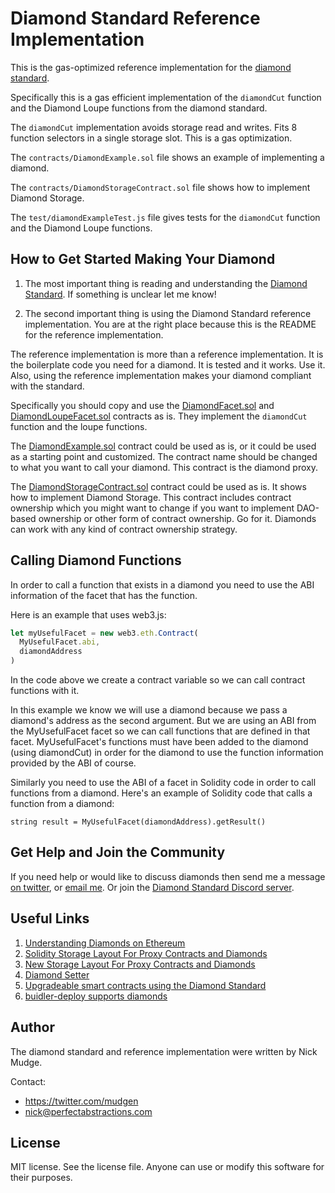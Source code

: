 # Diamond Standard Reference Implementation
This is the gas-optimized reference implementation for the [diamond standard](https://github.com/ethereum/EIPs/issues/2535).

Specifically this is a gas efficient implementation of the `diamondCut` function and the Diamond Loupe functions from the diamond standard.

The `diamondCut` implementation avoids storage read and writes. Fits 8 function selectors in a single storage slot. This is a gas optimization. 

The `contracts/DiamondExample.sol` file shows an example of implementing a diamond.

The `contracts/DiamondStorageContract.sol` file shows how to implement Diamond Storage.

The `test/diamondExampleTest.js` file gives tests for the `diamondCut` function and the Diamond Loupe functions.

## How to Get Started Making Your Diamond

1. The most important thing is reading and understanding the [Diamond Standard](https://github.com/ethereum/EIPs/issues/2535). If something is unclear let me know!

2. The second important thing is using the Diamond Standard reference implementation. You are at the right place because this is the README for the reference implementation.

The reference implementation is more than a reference implementation. It is the boilerplate code you need for a diamond. It is tested and it works. Use it. Also, using the reference implementation makes your diamond compliant with the standard.

Specifically you should copy and use the [DiamondFacet.sol](https://github.com/mudgen/Diamond/blob/master/contracts/DiamondFacet.sol) and [DiamondLoupeFacet.sol](https://github.com/mudgen/Diamond/blob/master/contracts/DiamondLoupeFacet.sol) contracts as is. They implement the `diamondCut` function and the loupe functions.

The [DiamondExample.sol](https://github.com/mudgen/Diamond/blob/master/contracts/DiamondExample.sol) contract could be used as is, or it could be used as a starting point and customized. The contract name should be changed to what you want to call your diamond. This contract is the diamond proxy.

The [DiamondStorageContract.sol](https://github.com/mudgen/Diamond/blob/master/contracts/DiamondStorageContract.sol) contract could be used as is. It shows how to implement Diamond Storage. This contract includes contract ownership which you might want to change if you want to implement DAO-based ownership or other form of contract ownership. Go for it. Diamonds can work with any kind of contract ownership strategy.

## Calling Diamond Functions

In order to call a function that exists in a diamond you need to use the ABI information of the facet that has the function.

Here is an example that uses web3.js:

```javascript
let myUsefulFacet = new web3.eth.Contract(
  MyUsefulFacet.abi, 
  diamondAddress
)
```
In the code above we create a contract variable so we can call contract functions with it.

In this example we know we will use a diamond because we pass a diamond's address as the second argument. But we are using an ABI from the MyUsefulFacet facet so we can call functions that are defined in that facet. MyUsefulFacet's functions must have been added to the diamond (using diamondCut) in order for the diamond to use the function information provided by the ABI of course.

Similarly you need to use the ABI of a facet in Solidity code in order to call functions from a diamond. Here's an example of Solidity code that calls a function from a diamond:

```solidity
string result = MyUsefulFacet(diamondAddress).getResult()
``` 

## Get Help and Join the Community

If you need help or would like to discuss diamonds then send me a message [on twitter](https://twitter.com/mudgen), or [email me](mailto:nick@perfectabstractions.com). Or join the [Diamond Standard Discord server](https://discord.gg/kQewPw2).

## Useful Links

1. [Understanding Diamonds on Ethereum](https://dev.to/mudgen/understanding-diamonds-on-ethereum-1fb)
2. [Solidity Storage Layout For Proxy Contracts and Diamonds](https://medium.com/1milliondevs/solidity-storage-layout-for-proxy-contracts-and-diamonds-c4f009b6903)
3. [New Storage Layout For Proxy Contracts and Diamonds](https://medium.com/1milliondevs/new-storage-layout-for-proxy-contracts-and-diamonds-98d01d0eadb)
4. [Diamond Setter](https://github.com/lampshade9909/DiamondSetter)
5. [Upgradeable smart contracts using the Diamond Standard](https://hiddentao.com/archives/2020/05/28/upgradeable-smart-contracts-using-diamond-standard)
6. [buidler-deploy supports diamonds](https://github.com/wighawag/buidler-deploy/)


## Author
The diamond standard and reference implementation were written by Nick Mudge.

Contact:

* https://twitter.com/mudgen
* nick@perfectabstractions.com

## License

MIT license. See the license file.
Anyone can use or modify this software for their purposes.
